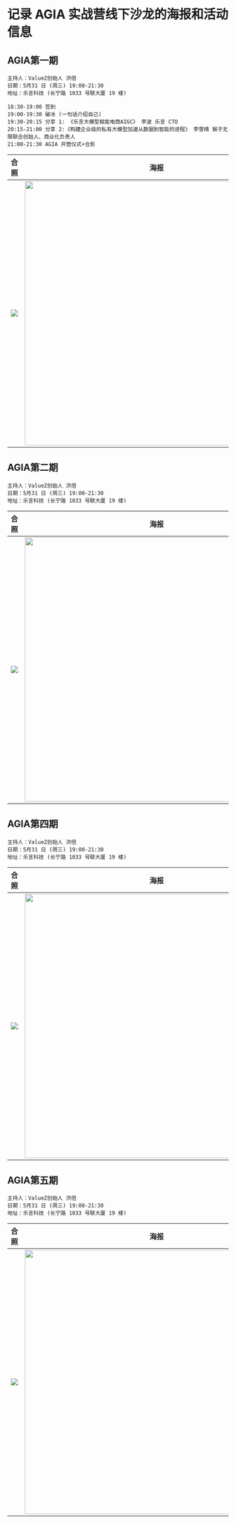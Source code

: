 # 记录 AGIA 实战营线下沙龙的海报和活动信息

## AGIA第一期 
```
主持人：ValueZ创始人 洪倍
日期：5月31 日 (周三) 19:00-21:30
地址：乐言科技 (长宁路 1033 号联大厦 19 楼)

18:30-19:00 签到
19:00-19:30 破冰 (一句话介绍自己)
19:30-20:15 分享 1: 《乐言大模型赋能电商AIGC》 李波 乐言 CTO
20:15-21:00 分享 2:《构建企业级的私有大模型加速从数据到智能的进程》 李雪晴 猴子无限联合创始人、商业化负责人
21:00-21:30 AGIA 开营仪式+合影
```
| 合照 |    海报     |
| --- | ----------- |
| <img src="https://github.com/TGO-AGIA/AGIA/blob/main/meetup_posters/header.jpg"/> | <img width="600"  src="https://github.com/TGO-AGIA/AGIA/blob/main/meetup_posters/AGIA-meetup-No.01-20230531..jpg"/> |



## AGIA第二期 
```
主持人：ValueZ创始人 洪倍
日期：5月31 日 (周三) 19:00-21:30
地址：乐言科技 (长宁路 1033 号联大厦 19 楼)

```
| 合照 |    海报     |
| --- | ----------- |
| <img src="https://github.com/TGO-AGIA/AGIA/blob/main/meetup_posters/header.jpg"/> | <img width="600"  src="https://github.com/TGO-AGIA/AGIA/blob/main/meetup_posters/AGIA-meetup-No.02-20230615.jpg"/> |

## AGIA第四期 
```
主持人：ValueZ创始人 洪倍
日期：5月31 日 (周三) 19:00-21:30
地址：乐言科技 (长宁路 1033 号联大厦 19 楼)

```
| 合照 |    海报     |
| --- | ----------- |
| <img src="https://github.com/TGO-AGIA/AGIA/blob/main/meetup_posters/header.jpg"/> | <img width="600"  src="https://github.com/TGO-AGIA/AGIA/blob/main/meetup_posters/AGIA-meetup-No.04-20230712..jpg"/> |

## AGIA第五期 
```
主持人：ValueZ创始人 洪倍
日期：5月31 日 (周三) 19:00-21:30
地址：乐言科技 (长宁路 1033 号联大厦 19 楼)

```
| 合照 |    海报     |
| --- | ----------- |
| <img src="https://github.com/TGO-AGIA/AGIA/blob/main/meetup_posters/header.jpg"/> | <img width="600"  src="https://github.com/TGO-AGIA/AGIA/blob/main/meetup_posters/AGIA-meetup-No.05-20230726.jpg"/> |



